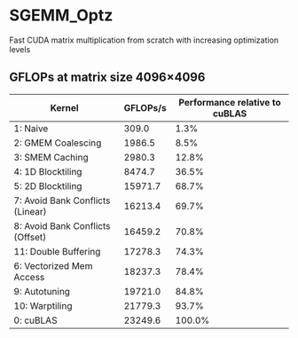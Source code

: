 # SGEMM_Optz
Fast CUDA matrix multiplication from scratch with increasing  optimization levels




## GFLOPs at matrix size 4096×4096

| Kernel                           | GFLOPs/s  | Performance relative to cuBLAS |
|----------------------------------|-----------|--------------------------------|
| 1: Naive                         |   309.0   | 1.3%                           |
| 2: GMEM Coalescing               |  1986.5   | 8.5%                           |
| 3: SMEM Caching                  |  2980.3   | 12.8%                          |
| 4: 1D Blocktiling                |  8474.7   | 36.5%                          |
| 5: 2D Blocktiling                | 15971.7   | 68.7%                          |
| 7: Avoid Bank Conflicts (Linear) | 16213.4   | 69.7%                          |
| 8: Avoid Bank Conflicts (Offset) | 16459.2   | 70.8%                          |
| 11: Double Buffering              | 17278.3   | 74.3%                          |
| 6: Vectorized Mem Access         | 18237.3   | 78.4%                          |
| 9: Autotuning                    | 19721.0   | 84.8%                          |
| 10: Warptiling                   | 21779.3   | 93.7%                          |
| 0: cuBLAS                        | 23249.6   | 100.0%                         |

